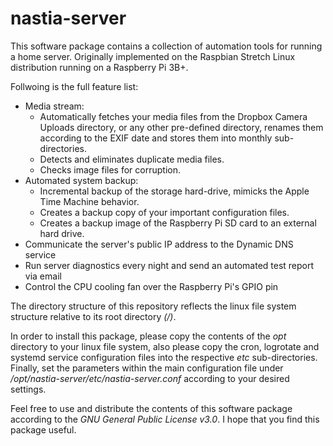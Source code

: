 # nastia-server

This software package contains a collection of automation tools for running a home server. Originally implemented on the Raspbian Stretch Linux distribution running on a Raspberry Pi 3B+.

Follwoing is the full feature list:

* Media stream: 
  * Automatically fetches your media files from the Dropbox Camera Uploads directory, or any other pre-defined directory, renames them according to the EXIF date and stores them into monthly sub-directories. 
  * Detects and eliminates duplicate media files.
  * Checks image files for corruption.
* Automated system backup:
  * Incremental backup of the storage hard-drive, mimicks the Apple Time Machine behavior.
  * Creates a backup copy of your important configuration files.
  * Creates a backup image of the Raspberry Pi SD card to an external hard drive.
* Communicate the server's public IP address to the Dynamic DNS service
* Run server diagnostics every night and send an automated test report via email
* Control the CPU cooling fan over the Raspberry Pi's GPIO pin

The directory structure of this repository reflects the linux file system structure relative to its root directory _(/)_.

In order to install this package, please copy the contents of the _opt_ directory to your linux file system, also please copy the cron, logrotate and systemd service configuration files into the respective _etc_ sub-directories. Finally, set the parameters within the main configuration file under _/opt/nastia-server/etc/nastia-server.conf_ according to your desired settings.

Feel free to use and distribute the contents of this software package according to the _GNU General Public License v3.0_. I hope that you find this package useful.
